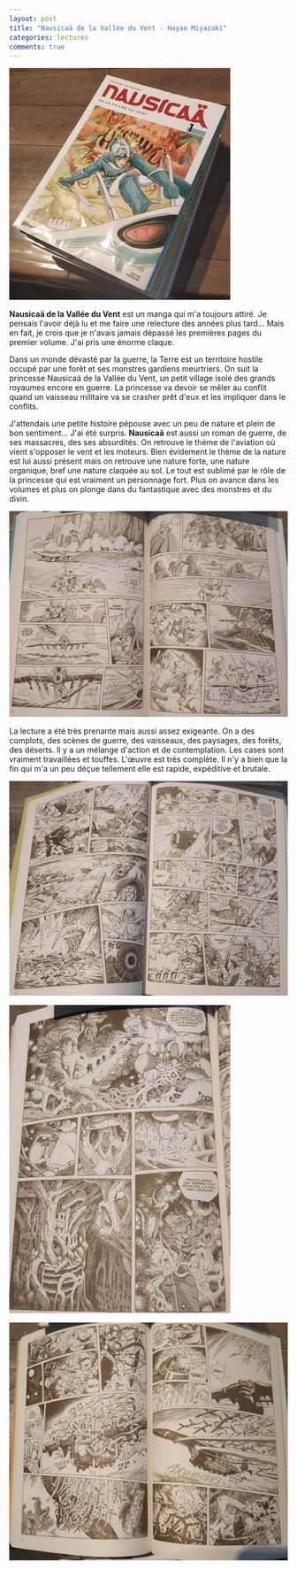 ```yaml
---
layout: post
title: "Nausicaä de la Vallée du Vent - Hayao Miyazaki"
categories: lectures
comments: true
---
```


![moutons](https://github.com/homeostasie/bouquins/raw/master/_pics/lv/miyazaki_hayao/nausicaa-1.jpg)

**Nausicaä de la Vallée du Vent** est un manga qui m'a toujours attiré. Je pensais l'avoir déjà lu et me faire une relecture des années plus tard... Mais en fait, je crois que je n'avais jamais dépassé les premières pages du premier volume. J'ai pris une énorme claque. 

Dans un monde dévasté par la guerre, la Terre est un territoire hostile occupé par une forêt et ses monstres gardiens meurtriers. On suit la princesse Nausicaä de la Vallée du Vent, un petit village isolé des grands royaumes encore en guerre. La princesse va devoir se mêler au conflit quand un vaisseau militaire va se crasher prêt d'eux et les impliquer dans le conflits. 

J'attendais une petite histoire pépouse avec un peu de nature et plein de bon sentiment... J'ai été surpris. **Nausicaä** est aussi un roman de guerre, de ses massacres, des ses absurdités. On retrouve le thème de l'aviation où vient s'opposer le vent et les moteurs. Bien évidement le thème de la nature est lui aussi présent mais on retrouve une nature forte, une nature organique, bref une nature claquée au sol. Le tout est sublimé par le rôle de la princesse qui est vraiment un personnage fort. Plus on avance dans les volumes et plus on plonge dans du fantastique avec des monstres et du divin. 

![moutons](https://github.com/homeostasie/bouquins/raw/master/_pics/lv/miyazaki_hayao/nausicaa-2.jpg)

La lecture a été très prenante mais aussi assez exigeante. On a des complots, des scènes de guerre, des vaisseaux, des paysages, des forêts, des déserts. Il y a un mélange d'action et de contemplation. Les cases sont vraiment travaillées et touffes. L'œuvre est très complète. Il n'y a bien que la fin qui m'a un peu déçue tellement elle est rapide, expéditive et brutale. 

![moutons](https://github.com/homeostasie/bouquins/raw/master/_pics/lv/miyazaki_hayao/nausicaa-3.jpg)

![moutons](https://github.com/homeostasie/bouquins/raw/master/_pics/lv/miyazaki_hayao/nausicaa-4.jpg)

![moutons](https://github.com/homeostasie/bouquins/raw/master/_pics/lv/miyazaki_hayao/nausicaa-5.jpg)



